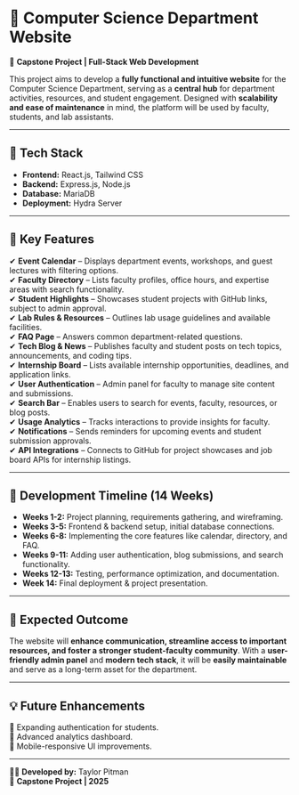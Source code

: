 # 📌 Computer Science Department Website

🚀 **Capstone Project | Full-Stack Web Development**  

This project aims to develop a **fully functional and intuitive website** for the Computer Science Department, serving as a **central hub** for department activities, resources, and student engagement. Designed with **scalability and ease of maintenance** in mind, the platform will be used by faculty, students, and lab assistants.

---

## 🔧 Tech Stack  
- **Frontend:** React.js, Tailwind CSS  
- **Backend:** Express.js, Node.js  
- **Database:** MariaDB  
- **Deployment:** Hydra Server  

---

## 🌟 Key Features  

✔ **Event Calendar** – Displays department events, workshops, and guest lectures with filtering options.  
✔ **Faculty Directory** – Lists faculty profiles, office hours, and expertise areas with search functionality.  
✔ **Student Highlights** – Showcases student projects with GitHub links, subject to admin approval.  
✔ **Lab Rules & Resources** – Outlines lab usage guidelines and available facilities.  
✔ **FAQ Page** – Answers common department-related questions.  
✔ **Tech Blog & News** – Publishes faculty and student posts on tech topics, announcements, and coding tips.  
✔ **Internship Board** – Lists available internship opportunities, deadlines, and application links.  
✔ **User Authentication** – Admin panel for faculty to manage site content and submissions.  
✔ **Search Bar** – Enables users to search for events, faculty, resources, or blog posts.  
✔ **Usage Analytics** – Tracks interactions to provide insights for faculty.  
✔ **Notifications** – Sends reminders for upcoming events and student submission approvals.  
✔ **API Integrations** – Connects to GitHub for project showcases and job board APIs for internship listings.  

---

## 📅 Development Timeline (14 Weeks)  
- **Weeks 1-2:** Project planning, requirements gathering, and wireframing.  
- **Weeks 3-5:** Frontend & backend setup, initial database connections.  
- **Weeks 6-8:** Implementing the core features like calendar, directory, and FAQ.  
- **Weeks 9-11:** Adding user authentication, blog submissions, and search functionality.  
- **Weeks 12-13:** Testing, performance optimization, and documentation.  
- **Week 14:** Final deployment & project presentation.  

---

## 🎯 Expected Outcome  
The website will **enhance communication, streamline access to important resources, and foster a stronger student-faculty community**. With a **user-friendly admin panel** and **modern tech stack**, it will be **easily maintainable** and serve as a long-term asset for the department.  

---

## 💡 Future Enhancements  
🔹 Expanding authentication for students.  
🔹 Advanced analytics dashboard.  
🔹 Mobile-responsive UI improvements.  

---

👨‍💻 **Developed by:** Taylor Pitman  
📌 **Capstone Project | 2025**  
